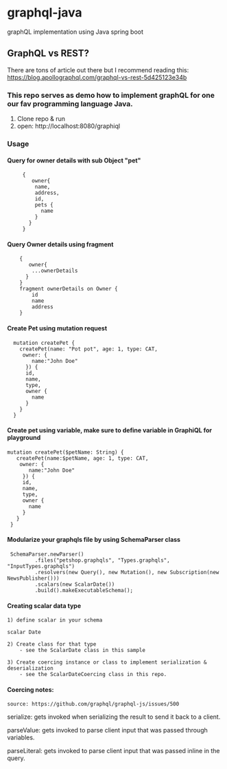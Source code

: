 # graphql-java
graphQL implementation using Java spring boot

## GraphQL vs REST?
There are tons of article out there but I recommend reading this: https://blog.apollographql.com/graphql-vs-rest-5d425123e34b

### This repo serves as demo how to implement graphQL for one our fav programming language Java.

1) Clone repo & run
2) open: http://localhost:8080/graphiql

### Usage

#### Query for owner details with sub Object "pet"
         {
            owner{
             name,
             address,
             id,
             pets {
               name
             }
           }
         }

#### Query Owner details using fragment
        {
           owner{
            ...ownerDetails
          }
        }
        fragment ownerDetails on Owner {
            id
            name
            address
        }
  
#### Create Pet using mutation request
      mutation createPet {
        createPet(name: "Pot pot", age: 1, type: CAT,
         owner: {
            name:"John Doe"
          }) {
          id,
          name,
          type,
          owner {
            name
          }
        }
      }

#### Create pet using variable, make sure to define variable in GraphiQL for playground
    mutation createPet($petName: String) {
       createPet(name:$petName, age: 1, type: CAT,
        owner: {
           name:"John Doe"
         }) {
         id,
         name,
         type,
         owner {
           name
         }
       }
     }

#### Modularize your graphqls file by using SchemaParser class

     SchemaParser.newParser()
             .files("petshop.graphqls", "Types.graphqls", "InputTypes.graphqls")
             .resolvers(new Query(), new Mutation(), new Subscription(new NewsPublisher()))
             .scalars(new ScalarDate())
             .build().makeExecutableSchema();
             
#### Creating scalar data type
    1) define scalar in your schema 
    
    scalar Date
    
    2) Create class for that type
        - see the ScalarDate class in this sample
        
    3) Create coercing instance or class to implement serialization & deserialization
        - see the ScalarDateCoercing class in this repo.    

#### Coercing notes: 
    source: https://github.com/graphql/graphql-js/issues/500
serialize: gets invoked when serializing the result to send it back to a client.

parseValue: gets invoked to parse client input that was passed through variables.

parseLiteral: gets invoked to parse client input that was passed inline in the query.


